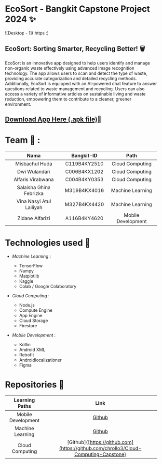 # EcoSort - Bangkit Capstone Project 2024 ✨
![Desktop - 1]( https :)

## EcoSort: Sorting Smarter, Recycling Better! 🗑️ <br>
EcoSort is an innovative app designed to help users identify and manage non-organic waste effectively using advanced image recognition technology. The app allows users to scan and detect the type of waste, providing accurate categorization and detailed recycling methods. Additionally, EcoSort is equipped with an AI-powered chat feature to answer questions related to waste management and recycling. Users can also access a variety of informative articles on sustainable living and waste reduction, empowering them to contribute to a cleaner, greener environment.



## [Download App Here (.apk file)](https:)📲

# Team 🤝 :
|          Nama         | Bangkit-ID |       Path       |
|:---------------------:|:----------:|:----------------:|
| Misbachul Huda | C119B4KY2510  | Cloud Computing |
| Dwi Wulandari | C006B4KX1202 | Cloud Computing |
| Alfaris Virabwana | C004B4KY0353 | Cloud Computing |
| Salaisha Ghina Febrizka | M319B4KX4016 | Machine Learning |
| Vina Nasyi Atul Lailiyah | M327B4KX4420 | Machine Learning |
| Zidane Alfarizi | A116B4KY4620 | Mobile Development |

# Technologies used 🔧 

- *Machine Learning* :
  * TensorFlow
  * Numpy
  * Matplotlib
  * Kaggle
  * Colab / Google Colaboratory
  
- *Cloud Computing* : 
  * Node.js
  * Compute Engine
  * App Engine
  * Cloud Storage
  * Firestore

- *Mobile Development* :
  * Kotlin
  * Android XML
  * Retrofit
  * Androidlocalizationer
  * Figma

# Repositories 📁
|   Learning Paths   |                                Link                                |
| :----------------: | :----------------------------------------------------------------: |
| Mobile Development| [Github](https://github.com) |
| Machine Learning | [Github](https://github.com) |
| Cloud Computing | [Github]([https://github.com](https://github.com/chrollo3/Cloud-Computing-Capstone) |
